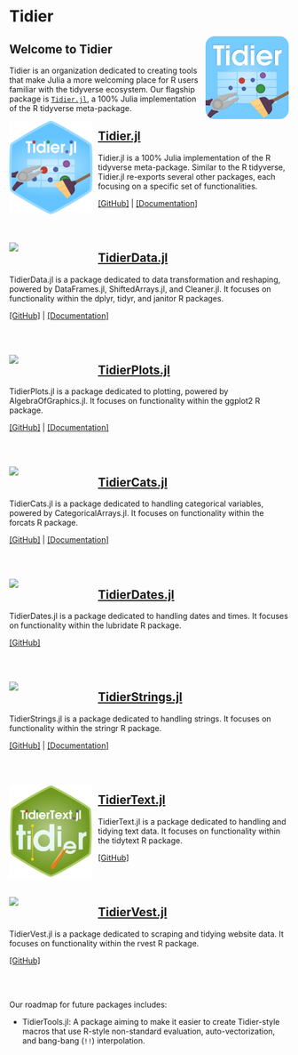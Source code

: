 # Tidier

<img src="https://raw.githubusercontent.com/TidierOrg/.github/main/profile/TidierOrg_logo.png" align="right" style="padding-left:10px;" width="150"/>

## Welcome to Tidier

Tidier is an organization dedicated to creating tools that make Julia a more
welcoming place for R users familiar with the tidyverse ecosystem. Our flagship
package is [`Tidier.jl`](https://github.com/TidierOrg/Tidier.jl), a 100% Julia
implementation of the R tidyverse meta-package.

<a href="https://github.com/TidierOrg/Tidier.jl"><img src="https://raw.githubusercontent.com/TidierOrg/Tidier.jl/main/docs/src/assets/Tidier_jl_logo.png" align="left" style="padding-right:10px;" width="150"></img></a>

## <a href="https://github.com/TidierOrg/Tidier.jl">Tidier.jl</a>

Tidier.jl is a 100% Julia implementation of the R tidyverse meta-package. Similar to the R tidyverse, Tidier.jl re-exports several other packages, each focusing on a specific set of functionalities.

[[GitHub]](https://github.com/TidierOrg/Tidier.jl) | [[Documentation]](https://tidierorg.github.io/Tidier.jl/dev/)

<br><br>

<a href="https://github.com/TidierOrg/TidierData.jl"><img src="https://raw.githubusercontent.com/TidierOrg/TidierData.jl/main/docs/src/assets/Tidier_jl_logo.png" align="left" style="padding-right:10px;" width="150"></img></a>

## <a href="https://github.com/TidierOrg/TidierData.jl">TidierData.jl</a>

TidierData.jl is a package dedicated to data transformation and reshaping, powered by DataFrames.jl, ShiftedArrays.jl, and Cleaner.jl. It focuses on functionality within the dplyr, tidyr, and janitor R packages.

[[GitHub]](https://github.com/TidierOrg/TidierData.jl) | [[Documentation]](https://tidierorg.github.io/TidierData.jl/latest/)

<br><br>

<a href="https://github.com/TidierOrg/TidierPlots.jl"><img src="https://raw.githubusercontent.com/TidierOrg/TidierPlots.jl/main/assets/logo.png" align="left" style="padding-right:10px;" width="150"></img></a>

## <a href="https://github.com/TidierOrg/TidierPlots.jl">TidierPlots.jl</a>

TidierPlots.jl is a package dedicated to plotting, powered by AlgebraOfGraphics.jl. It focuses on functionality within the ggplot2 R package.

[[GitHub]](https://github.com/TidierOrg/TidierPlots.jl) | [[Documentation]](https://tidierorg.github.io/TidierPlots.jl/latest/)

<br><br>

<a href="https://github.com/TidierOrg/TidierCats.jl"><img src="https://raw.githubusercontent.com/TidierOrg/TidierCats.jl/main/docs/src/assets/TidierCats_logo.png" align="left" style="padding-right:10px;" width="150"></img></a>

## <a href="https://github.com/TidierOrg/TidierCats.jl">TidierCats.jl</a>

TidierCats.jl is a package dedicated to handling categorical variables, powered by CategoricalArrays.jl. It focuses on functionality within the forcats R package.

[[GitHub]](https://github.com/TidierOrg/TidierCats.jl) | [[Documentation]](https://tidierorg.github.io/TidierCats.jl/dev/)

<br><br>

<a href="https://github.com/TidierOrg/TidierDates.jl"><img src="https://raw.githubusercontent.com/TidierOrg/TidierDates.jl/main/docs/src/assets/TidierDates_logo.png" align="left" style="padding-right:10px;" width="150"></img></a>

## <a href="https://github.com/TidierOrg/TidierDates.jl">TidierDates.jl</a>

TidierDates.jl is a package dedicated to handling dates and times. It focuses on functionality within the lubridate R package.

[[GitHub]](https://github.com/TidierOrg/TidierCats.jl)

<br><br>

<a href="https://github.com/TidierOrg/TidierStrings.jl"><img src="https://raw.githubusercontent.com/TidierOrg/TidierStrings.jl/main/docs/src/assets/TidierStrings_logo.png" align="left" style="padding-right:10px;" width="150"></img></a>

## <a href="https://github.com/TidierOrg/TidierStrings.jl">TidierStrings.jl</a>

TidierStrings.jl is a package dedicated to handling strings. It focuses on functionality within the stringr R package.

[[GitHub]](https://github.com/TidierOrg/TidierStrings.jl) | [[Documentation]](https://tidierorg.github.io/TidierStrings.jl/dev/)

<br><br>

<a href="https://github.com/TidierOrg/TidierText.jl"><img src="https://raw.githubusercontent.com/TidierOrg/TidierText.jl/main/docs/src/assets/TidierText_logo.png" align="left" style="padding-right:10px;" width="150"></img></a>

## <a href="https://github.com/TidierOrg/TidierText.jl">TidierText.jl</a>

TidierText.jl is a package dedicated to handling and tidying text data. It focuses on functionality within the tidytext R package.

[[GitHub]](https://github.com/TidierOrg/TidierText.jl)

<br><br>

<a href="https://github.com/TidierOrg/TidierVest.jl"><img src="https://raw.githubusercontent.com/TidierOrg/TidierVest.jl/main/docs/src/assets/TidierVest_logo.png" align="left" style="padding-right:10px;" width="150"></img></a>

## <a href="https://github.com/TidierOrg/TidierVest.jl">TidierVest.jl</a>

TidierVest.jl is a package dedicated to scraping and tidying website data. It focuses on functionality within the rvest R package.

[[GitHub]](https://github.com/TidierOrg/TidierVest.jl)

<br><br>

Our roadmap for future packages includes:

- TidierTools.jl: A package aiming to make it easier to create Tidier-style macros that use R-style non-standard evaluation, auto-vectorization, and bang-bang (`!!`) interpolation.
